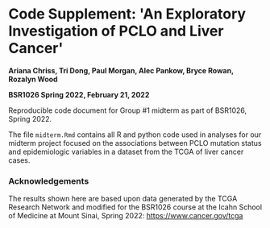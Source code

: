 # Code Supplement: 'An Exploratory Investigation of PCLO and Liver Cancer' 

**Ariana Chriss, Tri Dong, Paul Morgan, Alec Pankow, Bryce Rowan, Rozalyn Wood**

**BSR1026 Spring 2022, February 21, 2022** 

Reproducible code document for Group #1 midterm as part of BSR1026, Spring 2022. 

The file `midterm.Rmd` contains all R and python code used in analyses for our midterm project focused on 
the associations between PCLO mutation status and epidemiologic variables in a dataset from the TCGA of 
liver cancer cases. 

### Acknowledgements

The results shown here are based upon data generated by the TCGA Research Network and modified 
for the BSR1026 course at the Icahn School of Medicine at Mount Sinai, Spring 2022: https://www.cancer.gov/tcga
